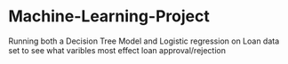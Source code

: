 # Machine-Learning-Project

Running both a Decision Tree Model and Logistic regression on Loan data set to see what varibles most effect loan approval/rejection
